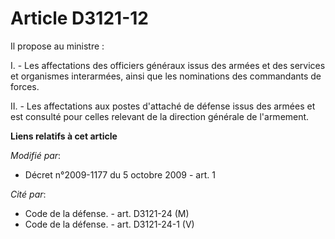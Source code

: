 # Article D3121-12

Il propose au ministre : 

I. - Les affectations des officiers généraux issus des armées et des services et organismes interarmées, ainsi que les
nominations des commandants de forces. 

II. - Les affectations aux postes d'attaché de défense issus des armées et est consulté pour celles relevant de la direction
générale de l'armement.

**Liens relatifs à cet article**

_Modifié par_:

  - Décret n°2009-1177 du 5 octobre 2009 - art. 1

_Cité par_:

  - Code de la défense. - art. D3121-24 (M)
  - Code de la défense. - art. D3121-24-1 (V)
